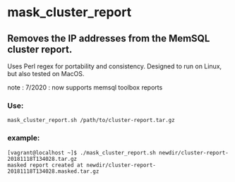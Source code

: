 # mask_cluster_report
## Removes the IP addresses from the MemSQL cluster report.  

Uses Perl regex for portability and consistency.  Designed to run on Linux, but also tested on MacOS.

note : 7/2020 : now supports memsql toolbox reports

### Use: 
`mask_cluster_report.sh /path/to/cluster-report.tar.gz`

### example: 
```
[vagrant@localhost ~]$ ./mask_cluster_report.sh newdir/cluster-report-20181118T134028.tar.gz
masked report created at newdir/cluster-report-20181118T134028.masked.tar.gz
```
